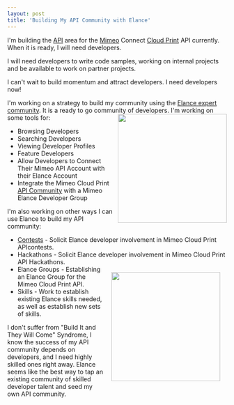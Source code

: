 ```yaml
---
layout: post
title: 'Building My API Community with Elance'
---
```

I'm building the <a href="http://www.apievangelist.com/">API</a> area for the <a href="http://www.mimeo.com">Mimeo</a> Connect <a href="http://www.kinlane.com/category/cloud-computing/cloud-print/">Cloud Print</a> API currently. When it is ready, I will need developers.<p></p>
I will need developers to write code samples, working on internal projects and be available to work on partner projects.<p></p>
I can't wait to build momentum and attract developers. I need developers now!<p></p>
I'm working on a strategy to build my community using the <a href="http://www.elance.com/" target="_blank">Elance expert community</a>. It is a ready to go community of developers.
<a href="http://www.mimeo.com" target="_blank"><img src="http://kinlane-productions.s3.amazonaws.com/mimeo-logo.jpg" alt="" width="250" align="right" /></a>
I'm working on some tools for:
<ul class="mainlist">
	<li>Browsing Developers</li>
	<li>Searching Developers</li>
	<li>Viewing Developer Profiles</li>
	<li>Feature Developers</li>
	<li>Allow Developers to Connect Their Mimeo API Account with their Elance Account</li>
	<li>Integrate the Mimeo Cloud Print <a href="http://www.apievangelist.com/">API Community</a> with a Mimeo Elance Developer Group</li>
</ul>
I'm also working on other ways I can use Elance to build my API community:
<ul class="mainlist">
	<li><a href="http://www.apievangelist.com/ecosystem-building-blocks-detail.php?Building_Block_ID=201">Contests</a> - Solicit Elance developer involvement in Mimeo Cloud Print APIcontests.</li>
	<li>Hackathons - Solicit Elance developer involvement in Mimeo Cloud Print API Hackathons.</li>
<a href="http://www.elance.com/" target="_blank"><img style="padding: 15px;" src="http://kinlane-productions.s3.amazonaws.com/elance/elance-logo.jpg" alt="" width="250" align="right" /></a>
	<li>Elance Groups - Establishing an Elance Group for the Mimeo Cloud Print API.</li>
	<li>Skills - Work to establish existing Elance skills needed, as well as establish new sets of skills.</li>
</ul>
I don't suffer from "Build It and They Will Come" Syndrome, I know the success of my API community depends on developers, and I need highly skilled ones right away. Elance seems like the best way to tap an existing community of skilled developer talent and seed my own API community.